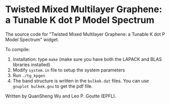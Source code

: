 # Twisted Mixed Multilayer Graphene: a Tunable K dot P Model Spectrum
The source code for "Twisted Mixed Multilayer Graphene: a Tunable K dot P Model Spectrum" widget. 

To compile:
1. Installation: type `make` (make sure you have both the LAPACK and BLAS libraries installed)
2. Modify `system.in` file to setup the system parameters
3. Run `./tg_kpgen`
4. The band structure is written in the `bulkek.dat` files. You can use `gnuplot bulkek.gnu` to get the pdf file.

Written by QuanSheng Wu and Leo P. Goutte (EPFL). 
